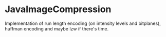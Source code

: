 # JavaImageCompression
Implementation of run length encoding (on intensity levels and bitplanes), huffman encoding and maybe lzw if there's time.
